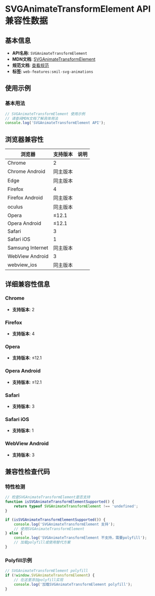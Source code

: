# SVGAnimateTransformElement API 兼容性数据

## 基本信息

- **API名称**: `SVGAnimateTransformElement`
- **MDN文档**: [SVGAnimateTransformElement](https://developer.mozilla.org/docs/Web/API/SVGAnimateTransformElement)
- **规范文档**: [查看规范](https://svgwg.org/specs/animations/#InterfaceSVGAnimateTransformElement)
- **标签**: `web-features:smil-svg-animations`

## 使用示例

### 基本用法

```javascript
// SVGAnimateTransformElement 使用示例
// 请查阅MDN文档了解具体用法
console.log('SVGAnimateTransformElement API');
```

## 浏览器兼容性

| 浏览器 | 支持版本 | 说明 |
|--------|----------|------|
| Chrome | 2 |  |
| Chrome Android | 同主版本 |  |
| Edge | 同主版本 |  |
| Firefox | 4 |  |
| Firefox Android | 同主版本 |  |
| oculus | 同主版本 |  |
| Opera | ≤12.1 |  |
| Opera Android | ≤12.1 |  |
| Safari | 3 |  |
| Safari iOS | 1 |  |
| Samsung Internet | 同主版本 |  |
| WebView Android | 3 |  |
| webview_ios | 同主版本 |  |

## 详细兼容性信息

### Chrome

- **支持版本**: 2

### Firefox

- **支持版本**: 4

### Opera

- **支持版本**: ≤12.1

### Opera Android

- **支持版本**: ≤12.1

### Safari

- **支持版本**: 3

### Safari iOS

- **支持版本**: 1

### WebView Android

- **支持版本**: 3

## 兼容性检查代码

### 特性检测

```javascript
// 检查SVGAnimateTransformElement是否支持
function isSVGAnimateTransformElementSupported() {
    return typeof SVGAnimateTransformElement !== 'undefined';
}

if (isSVGAnimateTransformElementSupported()) {
    console.log('SVGAnimateTransformElement 支持');
    // 使用SVGAnimateTransformElement
} else {
    console.log('SVGAnimateTransformElement 不支持，需要polyfill');
    // 加载polyfill或使用替代方案
}
```

### Polyfill示例

```javascript
// SVGAnimateTransformElement polyfill
if (!window.SVGAnimateTransformElement) {
    // 在这里添加polyfill实现
    console.log('加载SVGAnimateTransformElement polyfill');
}
```

